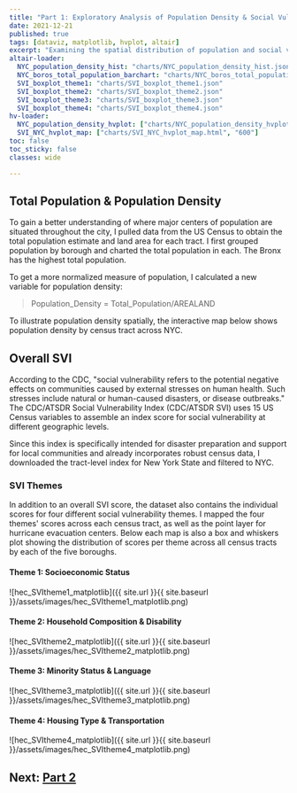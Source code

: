 ```yaml
---
title: "Part 1: Exploratory Analysis of Population Density & Social Vulnerability"
date: 2021-12-21
published: true
tags: [dataviz, matplotlib, hvplot, altair]
excerpt: "Examining the spatial distribution of population and social vulnerability-related variables in NYC."
altair-loader:
  NYC_population_density_hist: "charts/NYC_population_density_hist.json"
  NYC_boros_total_population_barchart: "charts/NYC_boros_total_population_barchart.json"
  SVI_boxplot_theme1: "charts/SVI_boxplot_theme1.json"
  SVI_boxplot_theme2: "charts/SVI_boxplot_theme2.json"
  SVI_boxplot_theme3: "charts/SVI_boxplot_theme3.json"
  SVI_boxplot_theme4: "charts/SVI_boxplot_theme4.json"
hv-loader:
  NYC_population_density_hvplot: ["charts/NYC_population_density_hvplot.html", "800", "800"]
  SVI_NYC_hvplot_map: ["charts/SVI_NYC_hvplot_map.html", "600"]
toc: false
toc_sticky: false
classes: wide

---
```


## Total Population & Population Density
To gain a better understanding of where major centers of population are situated throughout the city, I pulled data from the US Census to obtain the total population estimate and land area for each tract. I first grouped population by borough and charted the total population in each. The Bronx has the highest total population.

<div id="NYC_boros_total_population_barchart"></div>

To get a more normalized measure of population, I calculated a new variable for population density:
>Population_Density = Total_Population/AREALAND

<div id="NYC_population_density_hist"></div>

To illustrate population density spatially, the interactive map below shows population density by census tract across NYC.

<div id="NYC_population_density_hvplot"></div>

## Overall SVI
According to the CDC, "social vulnerability refers to the potential negative effects on communities caused by external stresses on
human health. Such stresses include natural or human-caused disasters, or disease outbreaks." The CDC/ATSDR Social Vulnerability Index (CDC/ATSDR SVI) uses 15 US Census variables to assemble an index score for social vulnerability at different geographic levels. 

Since this index is specifically intended for disaster preparation and support for local communities and already incorporates robust census data, 
I downloaded the tract-level index for New York State and filtered to NYC. 
<div id="SVI_NYC_hvplot_map"></div>

### SVI Themes
In addition to an overall SVI score, the dataset also contains the individual scores for four different social vulnerability themes. I mapped the four themes' scores across each census tract, as well as the point layer for hurricane evacuation centers. Below each map is also a box and whiskers plot showing the distribution of scores per theme across all census tracts by each of the five boroughs.

#### Theme 1: Socioeconomic Status
![hec_SVItheme1_matplotlib]({{ site.url }}{{ site.baseurl }}/assets/images/hec_SVItheme1_matplotlib.png)
<div id="SVI_boxplot_theme1"></div>

#### Theme 2: Household Composition & Disability
![hec_SVItheme2_matplotlib]({{ site.url }}{{ site.baseurl }}/assets/images/hec_SVItheme2_matplotlib.png)
<div id="SVI_boxplot_theme2"></div>

#### Theme 3: Minority Status & Language
![hec_SVItheme3_matplotlib]({{ site.url }}{{ site.baseurl }}/assets/images/hec_SVItheme3_matplotlib.png)
<div id="SVI_boxplot_theme3"></div>

#### Theme 4: Housing Type & Transportation
![hec_SVItheme4_matplotlib]({{ site.url }}{{ site.baseurl }}/assets/images/hec_SVItheme4_matplotlib.png)
<div id="SVI_boxplot_theme4"></div>

## Next: [Part 2](https://jennaepstein.github.io/MUSA550-finalproject/part2-accessibility-to-centers/)
